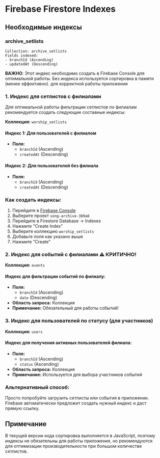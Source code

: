 # Firebase Firestore Indexes

## Необходимые индексы

### archive_setlists
```
Collection: archive_setlists
Fields indexed:
- branchId (Ascending)
- updatedAt (Descending)
```

**ВАЖНО**: Этот индекс необходимо создать в Firebase Console для оптимальной работы.
Без индекса используется сортировка в памяти (менее эффективно). для корректной работы приложения

### 1. Индекс для сетлистов с филиалами

Для оптимальной работы фильтрации сетлистов по филиалам рекомендуется создать следующие составные индексы:

**Коллекция:** `worship_setlists`

#### Индекс 1: Для пользователей с филиалом
- **Поля:**
  - `branchId` (Ascending)
  - `createdAt` (Descending)

#### Индекс 2: Для пользователей без филиала
- **Поля:**
  - `branchId` (Ascending) 
  - `createdAt` (Descending)

### Как создать индексы:

1. Перейдите в [Firebase Console](https://console.firebase.google.com)
2. Выберите проект `song-archive-389a6`
3. Перейдите в Firestore Database → Indexes
4. Нажмите "Create Index"
5. Выберите коллекцию `worship_setlists`
6. Добавьте поля как указано выше
7. Нажмите "Create"

### 2. Индекс для событий с филиалами ⚠️ КРИТИЧНО!

**Коллекция:** `events`

#### Индекс для фильтрации событий по филиалу:
- **Поля:**
  - `branchId` (Ascending)
  - `date` (Descending)
- **Область запроса:** Коллекция
- **Примечание:** Обязательный для работы событий!

### 3. Индекс для пользователей по статусу (для участников)

**Коллекция:** `users`

#### Индекс для получения активных пользователей филиала:
- **Поля:**
  - `branchId` (Ascending)
  - `status` (Ascending)
- **Область запроса:** Коллекция
- **Примечание:** Используется для выбора участников событий

### Альтернативный способ:

Просто попробуйте загрузить сетлисты или события в приложении. Firebase автоматически предложит создать нужный индекс и даст прямую ссылку.

## Примечание

В текущей версии кода сортировка выполняется в JavaScript, поэтому индексы не обязательны для работы приложения, но рекомендуются для оптимизации производительности при большом количестве сетлистов.